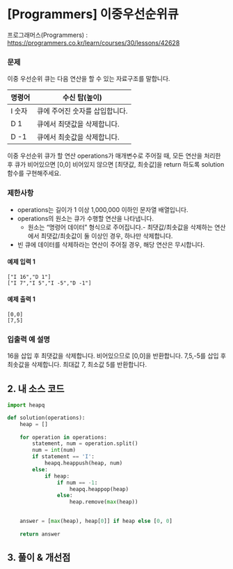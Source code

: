 # [Programmers] 이중우선순위큐

프로그래머스(Programmers) :  https://programmers.co.kr/learn/courses/30/lessons/42628

### 문제

이중 우선순위 큐는 다음 연산을 할 수 있는 자료구조를 말합니다.

|명령어	|수신 탑(높이)|
|---|---|
|I 숫자	|큐에 주어진 숫자를 삽입합니다.|
|D 1	|큐에서 최댓값을 삭제합니다.|
|D -1	|큐에서 최솟값을 삭제합니다.|

이중 우선순위 큐가 할 연산 operations가 매개변수로 주어질 때, 모든 연산을 처리한 후 큐가 비어있으면 [0,0] 비어있지 않으면 [최댓값, 최솟값]을 return 하도록 solution 함수를 구현해주세요.

### 제한사항

- operations는 길이가 1 이상 1,000,000 이하인 문자열 배열입니다.
- operations의 원소는 큐가 수행할 연산을 나타냅니다.
    - 원소는 “명령어 데이터” 형식으로 주어집니다.- 최댓값/최솟값을 삭제하는 연산에서 최댓값/최솟값이 둘 이상인 경우, 하나만 삭제합니다.
- 빈 큐에 데이터를 삭제하라는 연산이 주어질 경우, 해당 연산은 무시합니다.

#### 예제 입력 1

```  
["I 16","D 1"]
["I 7","I 5","I -5","D -1"]
```  

#### 예제 출력 1

```  
[0,0]
[7,5]
```  

### 입출력 예 설명

16을 삽입 후 최댓값을 삭제합니다. 비어있으므로 [0,0]을 반환합니다.
7,5,-5를 삽입 후 최솟값을 삭제합니다. 최대값 7, 최소값 5를 반환합니다.

## 2. 내 소스 코드

```python  
import heapq

def solution(operations):
    heap = []
    
    for operation in operations:
        statement, num = operation.split()
        num = int(num)
        if statement == 'I':
            heapq.heappush(heap, num)
        else:
            if heap:
                if num == -1:
                    heapq.heappop(heap)
                else:
                    heap.remove(max(heap))
        

    answer = [max(heap), heap[0]] if heap else [0, 0]
        
    return answer
```  



## 3. 풀이 & 개선점